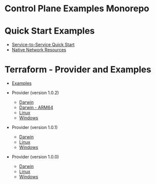 # Control Plane Examples Monorepo


# Quick Start Examples

- [Service-to-Service Quick Start](./quickstarts/5/)
- [Native Network Resources](./quickstarts/native-network-resources/)


# Terraform - Provider and Examples

- [Examples](./terraform/examples)

- Provider (version 1.0.2)
  - [Darwin](https://github.com/controlplane-com/examples/raw/main/terraform/provider/1.0.2/terraform-provider-cpln_1.0.2_darwin_amd64.tgz)
  - [Darwin - ARM64](https://github.com/controlplane-com/examples/raw/main/terraform/provider/1.0.2/terraform-provider-cpln_1.0.2_darwin_arm64.tgz)
  - [Linux](https://github.com/controlplane-com/examples/raw/main/terraform/provider/1.0.2/terraform-provider-cpln_1.0.2_linux_amd64.tgz)
  - [Windows](https://github.com/controlplane-com/examples/raw/main/terraform/provider/1.0.2/terraform-provider-cpln_1.0.2_windows_amd64.tgz)

- Provider (version 1.0.1)
  - [Darwin](https://github.com/controlplane-com/examples/raw/main/terraform/provider/1.0.1/terraform-provider-cpln_1.0.1_darwin_amd64.tgz)
  - [Linux](https://github.com/controlplane-com/examples/raw/main/terraform/provider/1.0.1/terraform-provider-cpln_1.0.1_linux_amd64.tgz)
  - [Windows](https://github.com/controlplane-com/examples/raw/main/terraform/provider/1.0.1/terraform-provider-cpln_1.0.1_windows_amd64.tgz)

- Provider (version 1.0.0)
  - [Darwin](https://github.com/controlplane-com/examples/raw/main/terraform/provider/1.0.0/terraform-provider-cpln_1.0.0_darwin_amd64.tgz)
  - [Linux](https://github.com/controlplane-com/examples/raw/main/terraform/provider/1.0.0/terraform-provider-cpln_1.0.0_linux_amd64.tgz)
  - [Windows](https://github.com/controlplane-com/examples/raw/main/terraform/provider/1.0.0/terraform-provider-cpln_1.0.0_windows_amd64.tgz)

